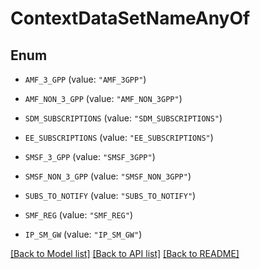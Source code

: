 # ContextDataSetNameAnyOf

## Enum


* `AMF_3_GPP` (value: `"AMF_3GPP"`)

* `AMF_NON_3_GPP` (value: `"AMF_NON_3GPP"`)

* `SDM_SUBSCRIPTIONS` (value: `"SDM_SUBSCRIPTIONS"`)

* `EE_SUBSCRIPTIONS` (value: `"EE_SUBSCRIPTIONS"`)

* `SMSF_3_GPP` (value: `"SMSF_3GPP"`)

* `SMSF_NON_3_GPP` (value: `"SMSF_NON_3GPP"`)

* `SUBS_TO_NOTIFY` (value: `"SUBS_TO_NOTIFY"`)

* `SMF_REG` (value: `"SMF_REG"`)

* `IP_SM_GW` (value: `"IP_SM_GW"`)


[[Back to Model list]](../README.md#documentation-for-models) [[Back to API list]](../README.md#documentation-for-api-endpoints) [[Back to README]](../README.md)


